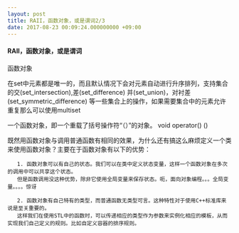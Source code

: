 ```yaml
---
layout: post
title: RAII，函数对象，或是谓词2/3
date: 2017-08-23 00:09:24.000000000 +09:00
---
```


#### RAII，函数对象，或是谓词

函数对象

在set中元素都是唯一的，而且默认情况下会对元素自动进行升序排列，支持集合的交(set_intersection),差(set_difference) 并(set_union)，对衬差(set_symmetric_difference) 等一些集合上的操作，如果需要集合中的元素允许重复那么可以使用multiset

一个函数对象，即一个重载了括号操作符“（）”的对象。 void operator() ()

既然用函数对象与调用普通函数有相同的效果，为什么还有搞这么麻烦定义一个类来使用函数对象？主要在于函数对象有以下的优势：

       1. 函数对象可以有自己的状态。我们可以在类中定义状态变量，这样一个函数对象在多次的调用中可以共享这个状态。
       但是函数调用没这种优势，除非它使用全局变量来保存状态。呃，面向对象编程。。。全局变量。。。。惊讶

       2. 函数对象有自己特有的类型，而普通函数无类型可言。这种特性对于使用C++标准库来说是至关重要的。
       这样我们在使用STL中的函数时，可以传递相应的类型作为参数来实例化相应的模板，从而实现我们自己定义的规则。比如自定义容器的排序规则。
